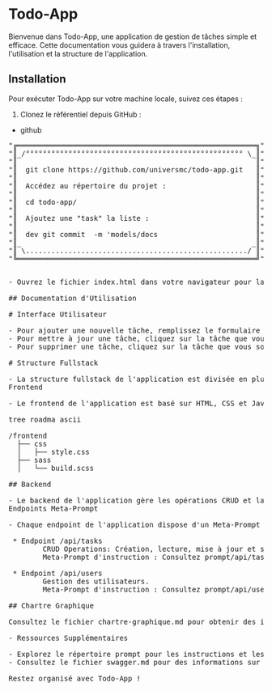# Todo-App

Bienvenue dans Todo-App, une application de gestion de tâches simple et efficace. Cette documentation vous guidera à travers l'installation, l'utilisation et la structure de l'application.

## Installation

Pour exécuter Todo-App sur votre machine locale, suivez ces étapes :

1. Clonez le référentiel depuis GitHub :
- github
<pre>
"╔════════════════════════════════════════════════════════╗",
"║_/°°°°°°°°°°°°°°°°°°°°°°°°°°°°°°°°°°°°°°°°°°°°°°°°°°° \_║",
"║                                                        ║",
"║  git clone https://github.com/universmc/todo-app.git   ║",
"║                                                        ║",
"║  Accédez au répertoire du projet :                     ║",
"║                                                        ║",
"║  cd todo-app/                                          ║",
"║                                                        ║",
"║  Ajoutez une "task" la liste :                         ║",
"║                                                        ║",
"║  dev git commit  -m 'models/docs                       ║",
"║_                                                      _║",
"║ \..................................................../ ║",
"╚════════════════════════════════════════════════════════╝"
<pre>

- Ouvrez le fichier index.html dans votre navigateur pour lancer l'application.

## Documentation d'Utilisation

# Interface Utilisateur

- Pour ajouter une nouvelle tâche, remplissez le formulaire sur la page d'accueil et cliquez sur le bouton "Ajouter Tâche".
- Pour mettre à jour une tâche, cliquez sur la tâche que vous souhaitez modifier, apportez les modifications nécessaires dans le formulaire, puis cliquez sur "Mettre à jour".
- Pour supprimer une tâche, cliquez sur la tâche que vous souhaitez supprimer, puis cliquez sur "Supprimer".

# Structure Fullstack

- La structure fullstack de l'application est divisée en plusieurs composants :
Frontend

- Le frontend de l'application est basé sur HTML, CSS et JavaScript. Les fichiers CSS sont situés dans le répertoire frontend/css. Le code CSS est généré à partir de fichiers Sass situés dans frontend/sass.

tree roadma ascii

/frontend
  ├── css
  │   ├── style.css
  ├── sass
  │   └── build.scss

## Backend

- Le backend de l'application gère les opérations CRUD et la base de données. Consultez les fichiers dans le répertoire md pour accéder à la documentation détaillée du backend.
Endpoints Meta-Prompt

- Chaque endpoint de l'application dispose d'un Meta-Prompt d'instruction pour vous guider dans son utilisation. Voici quelques exemples :

 * Endpoint /api/tasks
        CRUD Operations: Création, lecture, mise à jour et suppression de tâches.
        Meta-Prompt d'instruction : Consultez prompt/api/tasks.json.

 * Endpoint /api/users
        Gestion des utilisateurs.
        Meta-Prompt d'instruction : Consultez prompt/api/users.json.

## Chartre Graphique

Consultez le fichier chartre-graphique.md pour obtenir des informations sur la charte graphique et le style de l'application.

- Ressources Supplémentaires

- Explorez le répertoire prompt pour les instructions et les intentions de prompts.
- Consultez le fichier swagger.md pour des informations sur l'API et la documentation Swagger.

Restez organisé avec Todo-App !